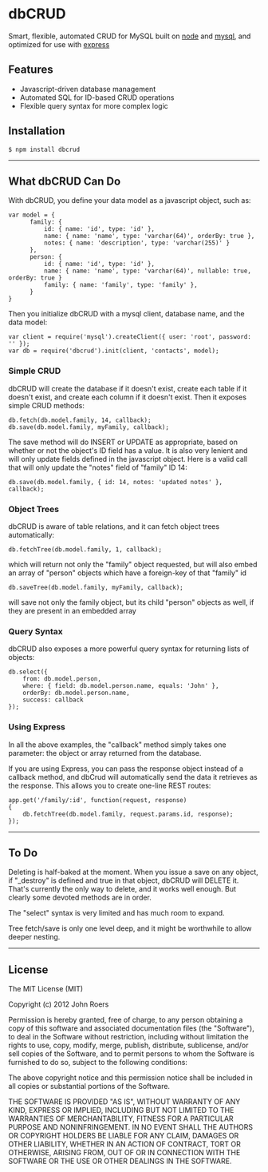 # dbCRUD
      
  Smart, flexible, automated CRUD for MySQL
  built on [node](http://nodejs.org) and [mysql](https://github.com/felixge/node-mysql),
  and optimized for use with [express](http://expressjs.com/)


## Features

  * Javascript-driven database management
  * Automated SQL for ID-based CRUD operations
  * Flexible query syntax for more complex logic


## Installation

    $ npm install dbcrud

----

## What dbCRUD Can Do

 With dbCRUD, you define your data model as a javascript object, such as:

    var model = {
          family: {
              id: { name: 'id', type: 'id' },
              name: { name: 'name', type: 'varchar(64)', orderBy: true },
              notes: { name: 'description', type: 'varchar(255)' }
          },
          person: {
              id: { name: 'id', type: 'id' },
              name: { name: 'name', type: 'varchar(64)', nullable: true, orderBy: true }
              family: { name: 'family', type: 'family' },
          }
    }

  Then you initialize dbCRUD with a mysql client, database name, and the data model:

    var client = require('mysql').createClient({ user: 'root', password: '' });
    var db = require('dbcrud').init(client, 'contacts', model);

### Simple CRUD

  dbCRUD will create the database if it doesn't exist, create each table if it doesn't exist,
  and create each column if it doesn't exist.  Then it exposes simple CRUD methods:

    db.fetch(db.model.family, 14, callback);
    db.save(db.model.family, myFamily, callback);

  The save method will do INSERT or UPDATE as appropriate, based on whether or not the object's
  ID field has a value.  It is also very lenient and will only update fields defined in the
  javascript object.  Here is a valid call that will only update the "notes" field of "family"
  ID 14:

    db.save(db.model.family, { id: 14, notes: 'updated notes' }, callback);

### Object Trees

  dbCRUD is aware of table relations, and it can fetch object trees automatically:

    db.fetchTree(db.model.family, 1, callback);

  which will return not only the "family" object requested, but will also embed an array of
  "person" objects which have a foreign-key of that "family" id

    db.saveTree(db.model.family, myFamily, callback);

  will save not only the family object, but its child "person" objects as well, if they are
  present in an embedded array

### Query Syntax

  dbCRUD also exposes a more powerful query syntax for returning lists of objects:

    db.select({
        from: db.model.person,
        where: { field: db.model.person.name, equals: 'John' },
        orderBy: db.model.person.name,
        success: callback
    });

### Using Express

  In all the above examples, the "callback" method simply takes one parameter: the object or array
  returned from the database.

  If you are using Express, you can pass the response object instead of a callback method, and
  dbCrud will automatically send the data it retrieves as the response.  This allows you to create
  one-line REST routes:

    app.get('/family/:id', function(request, response)
    {
        db.fetchTree(db.model.family, request.params.id, response);
    });

----

## To Do

  Deleting is half-baked at the moment.  When you issue a save on any object, if "_destroy" is defined
  and true in that object, dbCRUD will DELETE it.  That's currently the only way to delete, and it
  works well enough.  But clearly some devoted methods are in order.

  The "select" syntax is very limited and has much room to expand.

  Tree fetch/save is only one level deep, and it might be worthwhile to allow deeper nesting.

----

## License 

The MIT License (MIT)

Copyright (c) 2012 John Roers

Permission is hereby granted, free of charge, to any person obtaining a copy of this software and associated documentation files (the "Software"), to deal in the Software without restriction, including without limitation the rights to use, copy, modify, merge, publish, distribute, sublicense, and/or sell copies of the Software, and to permit persons to whom the Software is furnished to do so, subject to the following conditions:

The above copyright notice and this permission notice shall be included in all copies or substantial portions of the Software.

THE SOFTWARE IS PROVIDED "AS IS", WITHOUT WARRANTY OF ANY KIND, EXPRESS OR IMPLIED, INCLUDING BUT NOT LIMITED TO THE WARRANTIES OF MERCHANTABILITY, FITNESS FOR A PARTICULAR PURPOSE AND NONINFRINGEMENT. IN NO EVENT SHALL THE AUTHORS OR COPYRIGHT HOLDERS BE LIABLE FOR ANY CLAIM, DAMAGES OR OTHER LIABILITY, WHETHER IN AN ACTION OF CONTRACT, TORT OR OTHERWISE, ARISING FROM, OUT OF OR IN CONNECTION WITH THE SOFTWARE OR THE USE OR OTHER DEALINGS IN THE SOFTWARE.